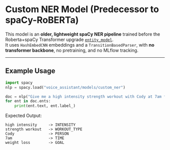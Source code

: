 # Custom NER Model (Predecessor to spaCy-RoBERTa)

This model is an **older, lightweight spaCy NER pipeline** trained before the Roberta+spaCy Transformer upgrade  [`entity_model`](../entity_model).  
It uses `HashEmbedCNN` embeddings and a `TransitionBasedParser`, with **no transformer backbone**, no pretraining, and no MLflow tracking.


---

## Example Usage

```python
import spacy
nlp = spacy.load("voice_assistant/models/custom_ner")

doc = nlp("Give me a high intensity strength workout with Cody at 7am for weight loss.")
for ent in doc.ents:
    print(ent.text, ent.label_)
````

Expected Output:

```
high intensity     -> INTENSITY  
strength workout   -> WORKOUT_TYPE  
Cody               -> PERSON  
7am                -> TIME  
weight loss        -> GOAL  
```

